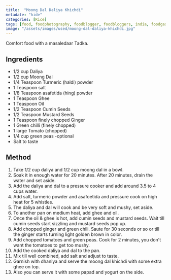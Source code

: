 ```yaml
---
title:  "Moong Dal Daliya Khichdi"
metadate: "hide"
categories: [Rice]
tags: [food, foodphotography, foodblogger, foodbloggers, india, foodgasm, indianfood, love, foodcoma, foodporn,indiancooking, indianrecipe, foodlovers, indianfood, indianfoodbloggers, foodiesofinstagram, foodlove, indian, indiancouple, eatlocal, eathealthy, eatwell, desifood, trending, tasty, taste, yummyinmytummy, foodie, instafood, instafoodie, foodstagram, instagood, passionatepaprika, foodblog, easy, indian, recipe, mothersrecipe, cooking, easycooking, easyrecipe, simple, simplefood ]
image: "/assets/images/used/moong-dal-daliya-khichdi.jpg"
---
```


Comfort food with a masaledaar Tadka. 

## Ingredients

- 1/2 cup Daliya
- 1/2 cup Moong Dal
- 1/4 Teaspoon Turmeric (haldi) powder
- 1 Teaspoon salt
- 1/8 Teaspoon asafetida (hing) powder
- 1 Teaspoon Ghee
- 1 Teaspoon Oil
- 1/2 Teaspoon Cumin Seeds
- 1/2 Teaspoon Mustard Seeds
- 1 Teaspoon finely chopped Ginger
- 1 Green chilli (finely chopped)
- 1 large Tomato (chopped)
- 1/4 cup green peas -optional
- Salt to taste

## Method

1. Take 1/2 cup daliya and 1/2 cup moong dal in a bowl.
2. Soak it in enough water for 20 minutes. After 20 minutes, drain the water and set aside.
3. Add the daliya and dal to a pressure cooker and add around 3.5 to 4 cups water.
4. Add salt, turmeric powder and asafoetida and pressure cook on high heat for 5 whistles.
5. The daliya and dal will cook and be very soft and mushy, set aside.
6. To another pan on medium heat, add ghee and oil. 
7. Once the oil & ghee is hot, add cumin seeds and mustard seeds. Wait till cumin seeds start sizzling and mustard seeds pop up.
8. Add chopped ginger and green chili. Saute for 30 seconds or so or till the ginger starts turning light golden brown in color.
9. Add chopped tomatoes and green peas. Cook for 2 minutes, you don't want the tomatoes to get too mushy.
10. Add the cooked daliya and dal to the pan.
11. Mix till well combined, add salt and adjust to taste.
12. Garnish with dhaniya and serve the moong dal khichdi with some extra ghee on top. 
13. Also you can serve it with some papad and yogurt on the side.


